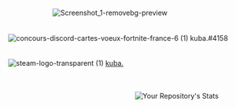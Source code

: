 ### 

ㅤㅤㅤㅤㅤㅤㅤ![Screenshot_1-removebg-preview](https://user-images.githubusercontent.com/119539361/204930166-0ec516a9-d5d4-452c-83fd-95825ce3cf79.png)


ㅤㅤㅤㅤㅤㅤㅤㅤㅤㅤㅤㅤㅤㅤㅤㅤㅤㅤㅤㅤㅤㅤㅤㅤㅤㅤ![concours-discord-cartes-voeux-fortnite-france-6 (1)](https://user-images.githubusercontent.com/119539361/204930496-1558a17c-b9d6-4a38-b570-03787aec0e62.png)
 kuba.#4158

ㅤㅤㅤㅤㅤㅤㅤㅤㅤㅤㅤㅤㅤㅤㅤㅤㅤㅤㅤㅤㅤㅤㅤㅤㅤㅤ![steam-logo-transparent (1)](https://user-images.githubusercontent.com/119539361/204930659-dd631d05-2469-44c4-af9d-51283f151d56.png) [kuba.](https://steamcommunity.com/id/dead_nxthing/)

ㅤ
ㅤ
ㅤ

ㅤㅤㅤㅤㅤㅤㅤㅤㅤㅤㅤㅤㅤㅤㅤㅤㅤㅤㅤㅤ![Your Repository's Stats](https://github-readme-stats.vercel.app/api/top-langs/?username=deadnxthing&theme=dark)



<!--
**deadnxthing/deadnxthing** is a ✨ _special_ ✨ repository because its `README.md` (this file) appears on your GitHub profile.

Here are some ideas to get you started:

- 🔭 I’m currently working on ...
- 🌱 I’m currently learning ...
- 👯 I’m looking to collaborate on ...
- 🤔 I’m looking for help with ...
- 💬 Ask me about ...
- 📫 How to reach me: ...
- 😄 Pronouns: ...
- ⚡ Fun fact: ...
-->
